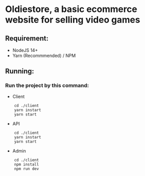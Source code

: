 # Oldiestore, a basic ecommerce website for selling video games

## Requirement:
* NodeJS 14+
* Yarn (Recommmended) / NPM

## Running: 
### Run the project by this command:
* Client

```
    cd ./client
    yarn instart
    yarn start
```
* API

```
    cd ./client
    yarn instart
    yarn start
```
* Admin

```
    cd ./client
    npm install
    npm run dev
```